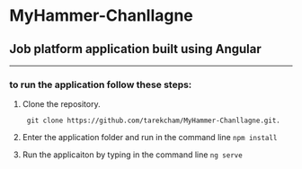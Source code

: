 # MyHammer-Chanllagne
## Job platform application built using Angular

___

### to run the application follow these steps: 

1. Clone the repository.

    ``` git clone https://github.com/tarekcham/MyHammer-Chanllagne.git.```
     
2. Enter the application folder and run in the command line
 ```npm install```

3. Run the applicaiton by typing in the command line 
   ```ng serve```
